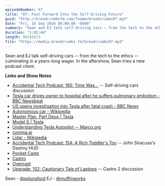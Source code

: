 ```yaml
---
episodeNumber: 07
title: "07: Fast Forward Into the Self-Driving Future"
guid: "http://breadcrumbsfm.com/?name=breadcrumbs07.mp3"
date: "Fri, 16 Sep 2016 08:00:00 -0400"
summary: "Sean and EJ talk self-driving cars – from the tech to the ethics – culminating in a years-long wager. In the aftershow, Sean tries a new podcast client."
duration: "1:02:44"
length: 90345473
file: "https://media.breadcrumbs.fm/breadcrumbs07.mp3"
---
```

Sean and EJ talk self-driving cars -- from the tech to the ethics -- culminating in a years-long wager. In the aftershow, Sean tries a new podcast client.

**Links and Show Notes** 
- [Accidental Tech Podcast: 165: Time Was…](https://overcast.fm/+CdTAPd4k/03:28) -- Self-driving cars discussion
- [ Tesla car drives owner to hospital after he suffers pulmonary embolism - BBC Newsbeat](http://www.bbc.co.uk/newsbeat/article/37009696/tesla-car-drives-owner-to-hospital-after-he-suffers-pulmonary-embolism)
- [US opens investigation into Tesla after fatal crash - BBC News](http://www.bbc.com/news/technology-36680043)
- [Autonomous car - Wikipedia](https://en.wikipedia.org/wiki/Autonomous_car)
- [Master Plan, Part Deux | Tesla](https://www.tesla.com/blog/master-plan-part-deux)
- [Model S | Tesla](https://www.tesla.com/models)
- [Understanding Tesla Autopilot -- Marco.org](https://marco.org/2016/07/06/tesla-autopilot)
- [comma.ai](http://comma.ai/)
- [Lidar - Wikipedia](https://en.wikipedia.org/wiki/Lidar)
- [Accidental Tech Podcast: 154: A Rich Toddler's Toy](https://overcast.fm/+CdTOdjJY/07:21) -- John Siracusa's Destiny HUD
- [Pocket Casts](https://geo.itunes.apple.com/us/app/pocket-casts/id414834813)
- [ Castro](https://geo.itunes.apple.com/us/app/castro-play-share-podcasts/id1080840241)
- [ Overcast](https://geo.itunes.apple.com/us/app/overcast-podcast-player/id888422857)
- [Upgrade: 102: Cautionary Tale of Laptops](https://overcast.fm/+DeGj2vZm4/47:28) -- Castro 2 discussion

Sean - [@splunsford](https://twitter.com/splunsford) EJ - [@muffinworks](https://twitter.com/muffinworks)